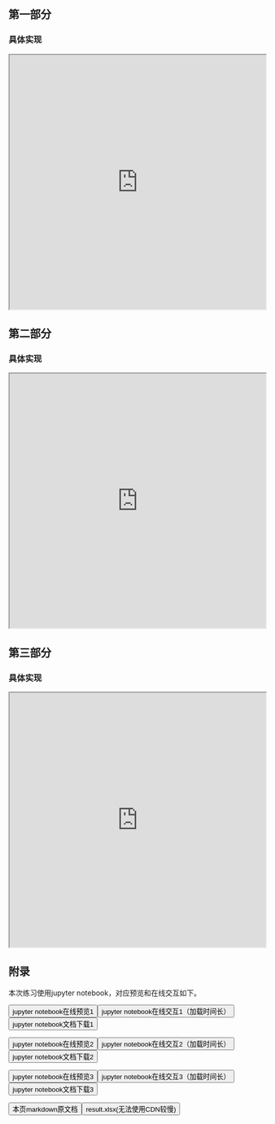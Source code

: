 

## 第一部分

### 具体实现

<iframe src="https://nbviewer.jupyter.org/github/wfy-belief/python/blob/master/docs/pandas/tianqi/pandas1.ipynb" width="100%" height="500px" scrolling="yes"></iframe>

## 第二部分

### 具体实现

<iframe src="https://nbviewer.jupyter.org/github/wfy-belief/python/blob/master/docs/pandas/tianqi/pandas1-1.ipynb" width="100%" height="500px" scrolling="yes"></iframe>

## 第三部分

### 具体实现

<iframe src="https://nbviewer.jupyter.org/github/wfy-belief/python/blob/master/docs/pandas/tianqi/pandas2.ipynb" width="100%" height="500px" scrolling="yes"></iframe>

## 附录

<p>本次练习使用jupyter notebook，对应预览和在线交互如下。</p>
<p>
<a href="https://nbviewer.jupyter.org/github/wfy-belief/python/blob/master/docs/pandas/tianqi/pandas1.ipynb"><button class="mybutton">jupyter notebook在线预览1</button></a><a href="https://mybinder.org/v2/gh/wfy-belief/python/master?filepath=docs/pandas/tianqi/pandas1.ipynb"><button class="mybutton">jupyter notebook在线交互1（加载时间长）</button></a><a href="https://cdn.jsdelivr.net/gh/wfy-belief/python@master/docs/pandas/tianqi/pandas1.ipynb"><button class="mybutton">jupyter notebook文档下载1</button></a></p>
<p>
<a href="https://nbviewer.jupyter.org/github/wfy-belief/python/blob/master/docs/pandas/tianqi/pandas1-1.ipynb"><button class="mybutton">jupyter notebook在线预览2</button></a><a href="https://mybinder.org/v2/gh/wfy-belief/python/master?filepath=docs/pandas/tianqi/pandas1-1.ipynb"><button class="mybutton">jupyter notebook在线交互2（加载时间长）</button></a><a href="https://cdn.jsdelivr.net/gh/wfy-belief/python@master/docs/pandas/tianqi/pandas1-1.ipynb"><button class="mybutton">jupyter notebook文档下载2</button></a></p>
<p>
<a href="https://nbviewer.jupyter.org/github/wfy-belief/python/blob/master/docs/pandas/tianqi/pandas2.ipynb"><button class="mybutton">jupyter notebook在线预览3</button></a><a href="https://mybinder.org/v2/gh/wfy-belief/python/master?filepath=docs/pandas/tianqi/pandas2.ipynb"><button class="mybutton">jupyter notebook在线交互3（加载时间长）</button></a><a href="https://cdn.jsdelivr.net/gh/wfy-belief/python@master/docs/pandas/tianqi/pandas2.ipynb"><button class="mybutton">jupyter notebook文档下载3</button></a></p>

<a href="https://cdn.jsdelivr.net/gh/wfy-belief/python@master/docs/pandas/tianqi/0.md"><button class="mybutton">本页markdown原文档</button></a><a href="https://github.com/wfy-belief/python/blob/master/docs/pandas/tianqi/result.xlsx?raw=true"><button class="mybutton">result.xlsx(无法使用CDN较慢)</button></a>